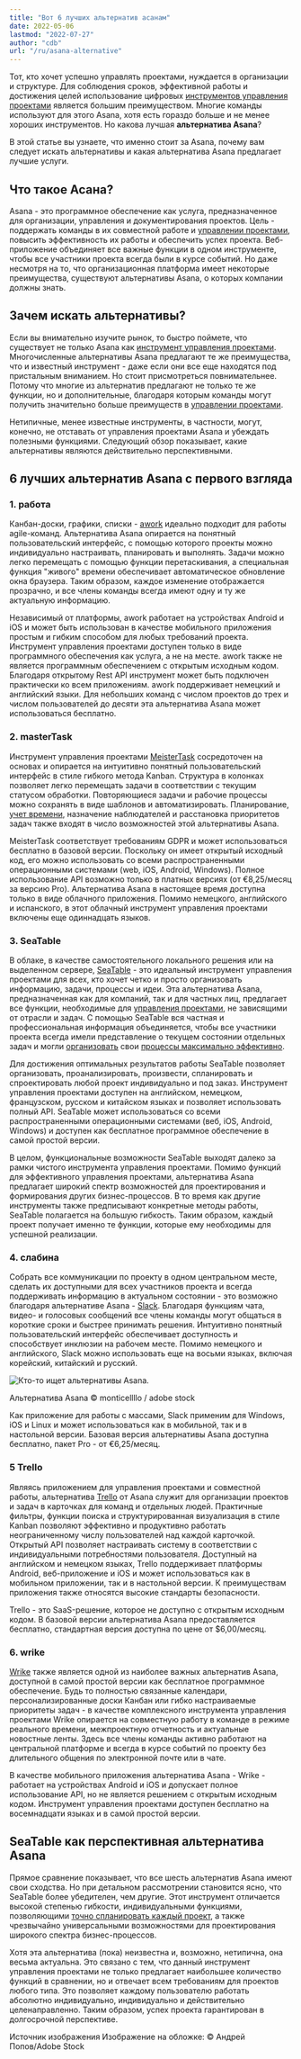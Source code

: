 ```yaml
---
title: "Вот 6 лучших альтернатив асанам"
date: 2022-05-06
lastmod: "2022-07-27"
author: "cdb"
url: "/ru/asana-alternative"
---
```


Тот, кто хочет успешно управлять проектами, нуждается в организации и структуре. Для соблюдения сроков, эффективной работы и достижения целей использование цифровых [инструментов управления проектами](https://seatable.io/ru/projekt-management-tool/) является большим преимуществом. Многие команды используют для этого Asana, хотя есть гораздо больше и не менее хороших инструментов. Но какова лучшая **альтернатива Asana**?

В этой статье вы узнаете, что именно стоит за Asana, почему вам следует искать альтернативы и какая альтернатива Asana предлагает лучшие услуги.

## Что такое Асана?

Asana - это программное обеспечение как услуга, предназначенное для организации, управления и документирования проектов. Цель - поддержать команды в их совместной работе и [управлении проектами](https://seatable.io/ru/projektmanagement-methoden-im-ueberblick/), повысить эффективность их работы и обеспечить успех проекта. Веб-приложение объединяет все важные функции в одном инструменте, чтобы все участники проекта всегда были в курсе событий. Но даже несмотря на то, что организационная платформа имеет некоторые преимущества, существуют альтернативы Asana, о которых компании должны знать.

## Зачем искать альтернативы?

Если вы внимательно изучите рынок, то быстро поймете, что существует не только Asana как [инструмент управления проектами](https://seatable.io/ru/projekt-management-tool/). Многочисленные альтернативы Asana предлагают те же преимущества, что и известный инструмент - даже если они все еще находятся под пристальным вниманием. Но стоит присмотреться повнимательнее. Потому что многие из альтернатив предлагают не только те же функции, но и дополнительные, благодаря которым команды могут получить значительно больше преимуществ в [управлении проектами](https://seatable.io/ru/projektmanagement/).

Нетипичные, менее известные инструменты, в частности, могут, конечно, не отставать от управления проектами Asana и убеждать полезными функциями. Следующий обзор показывает, какие альтернативы являются действительно перспективными.

## 6 лучших альтернатив Asana с первого взгляда

### 1\. работа

Канбан-доски, графики, списки - [awork](https://www.awork.io/) идеально подходит для работы agile-команд. Альтернатива Asana опирается на понятный пользовательский интерфейс, с помощью которого проекты можно индивидуально настраивать, планировать и выполнять. Задачи можно легко перемещать с помощью функции перетаскивания, а специальная функция "живого" времени обеспечивает автоматическое обновление окна браузера. Таким образом, каждое изменение отображается прозрачно, и все члены команды всегда имеют одну и ту же актуальную информацию.

Независимый от платформы, awork работает на устройствах Android и iOS и может быть использован в качестве мобильного приложения простым и гибким способом для любых требований проекта. Инструмент управления проектами доступен только в виде программного обеспечения как услуга, а не на месте. awork также не является программным обеспечением с открытым исходным кодом. Благодаря открытому Rest API инструмент может быть подключен практически ко всем приложениям. awork поддерживает немецкий и английский языки. Для небольших команд с числом проектов до трех и числом пользователей до десяти эта альтернатива Asana может использоваться бесплатно.

### 2\. masterTask

Инструмент управления проектами [MeisterTask](https://www.meistertask.com/de) сосредоточен на основах и опирается на интуитивно понятный пользовательский интерфейс в стиле гибкого метода Kanban. Структура в колонках позволяет легко перемещать задачи в соответствии с текущим статусом обработки. Повторяющиеся задачи и рабочие процессы можно сохранять в виде шаблонов и автоматизировать. Планирование, [учет времени](https://seatable.io/ru/arbeitszeiterfassung-in-excel/), назначение наблюдателей и расстановка приоритетов задач также входят в число возможностей этой альтернативы Asana.

MeisterTask соответствует требованиям GDPR и может использоваться бесплатно в базовой версии. Поскольку он имеет открытый исходный код, его можно использовать со всеми распространенными операционными системами (web, iOS, Android, Windows). Полное использование API возможно только в платных версиях (от €8,25/месяц за версию Pro). Альтернатива Asana в настоящее время доступна только в виде облачного приложения. Помимо немецкого, английского и испанского, в этот облачный инструмент управления проектами включены еще одиннадцать языков.

### 3\. SeaTable

В облаке, в качестве самостоятельного локального решения или на выделенном сервере, [SeaTable](https://seatable.io/ru/) - это идеальный инструмент управления проектами для всех, кто хочет четко и просто организовать информацию, задачи, процессы и идеи. Эта альтернатива Asana, предназначенная как для компаний, так и для частных лиц, предлагает все функции, необходимые для [управления проектами](https://seatable.io/ru/projektmanagement-methoden-im-ueberblick/), не зависящими от отрасли и задач. С помощью SeaTable вся частная и профессиональная информация объединяется, чтобы все участники проекта всегда имели представление о текущем состоянии отдельных задач и могли [организовать](https://seatable.io/ru/vorlagen-projektplanung/) свои [процессы максимально эффективно](https://seatable.io/ru/vorlagen-projektplanung/).

Для достижения оптимальных результатов работы SeaTable позволяет организовать, проанализировать, произвести, спланировать и спроектировать любой проект индивидуально и под заказ. Инструмент управления проектами доступен на английском, немецком, французском, русском и китайском языках и позволяет использовать полный API. SeaTable может использоваться со всеми распространенными операционными системами (веб, iOS, Android, Windows) и доступен как бесплатное программное обеспечение в самой простой версии.

В целом, функциональные возможности SeaTable выходят далеко за рамки чистого инструмента управления проектами. Помимо функций для эффективного управления проектами, альтернатива Asana предлагает широкий спектр возможностей для проектирования и формирования других бизнес-процессов. В то время как другие инструменты также предписывают конкретные методы работы, SeaTable полагается на большую гибкость. Таким образом, каждый проект получает именно те функции, которые ему необходимы для успешной реализации.

### 4\. слабина

Собрать все коммуникации по проекту в одном центральном месте, сделать их доступными для всех участников проекта и всегда поддерживать информацию в актуальном состоянии - это возможно благодаря альтернативе Asana - [Slack](https://slack.com/intl/de-de/). Благодаря функциям чата, видео- и голосовых сообщений все члены команды могут общаться в короткие сроки и быстрее принимать решения. Интуитивно понятный пользовательский интерфейс обеспечивает доступность и способствует инклюзии на рабочем месте. Помимо немецкого и английского, Slack можно использовать еще на восьми языках, включая корейский, китайский и русский.

![Кто-то ищет альтернативы Asana.](https://seatable.io/wp-content/uploads/2022/05/Asana-Alternative_AdobeStock_391018024_bearbeitet-711x474.jpg)

Альтернатива Asana © monticellllo / adobe stock

Как приложение для работы с массами, Slack применим для Windows, iOS и Linux и может использоваться как в мобильной, так и в настольной версии. Базовая версия альтернативы Asana доступна бесплатно, пакет Pro - от €6,25/месяц.

### 5 Trello

Являясь приложением для управления проектами и совместной работы, альтернатива [Trello](https://trello.com/de) от Asana служит для организации проектов и задач в карточках для команд и отдельных людей. Практичные фильтры, функции поиска и структурированная визуализация в стиле Kanban позволяют эффективно и продуктивно работать неограниченному числу пользователей над каждой карточкой. Открытый API позволяет настраивать систему в соответствии с индивидуальными потребностями пользователя. Доступный на английском и немецком языках, Trello поддерживает платформы Android, веб-приложение и iOS и может использоваться как в мобильном приложении, так и в настольной версии. К преимуществам приложения также относятся высокие стандарты безопасности.

Trello - это SaaS-решение, которое не доступно с открытым исходным кодом. В базовой версии альтернатива Asana предоставляется бесплатно, стандартная версия доступна по цене от $6,00/месяц.

### 6\. wrike

[Wrike](https://www.wrike.com/de/) также является одной из наиболее важных альтернатив Asana, доступной в самой простой версии как бесплатное программное обеспечение. Будь то полностью связанные календари, персонализированные доски Канбан или гибко настраиваемые приоритеты задач - в качестве комплексного инструмента управления проектами Wrike опирается на совместную работу в команде в режиме реального времени, межпроектную отчетность и актуальные новостные ленты. Здесь все члены команды активно работают на центральной платформе и всегда в курсе событий по проекту без длительного общения по электронной почте или в чате.

В качестве мобильного приложения альтернатива Asana - Wrike - работает на устройствах Android и iOS и допускает полное использование API, но не является решением с открытым исходным кодом. Инструмент управления проектами доступен бесплатно на восемнадцати языках и в самой простой версии.

## SeaTable как перспективная альтернатива Asana

Прямое сравнение показывает, что все шесть альтернатив Asana имеют свои сходства. Но при детальном рассмотрении становится ясно, что SeaTable более убедителен, чем другие. Этот инструмент отличается высокой степенью гибкости, индивидуальными функциями, позволяющими [точно спланировать каждый проект](https://seatable.io/ru/vorlagen/), а также чрезвычайно универсальными возможностями для проектирования широкого спектра бизнес-процессов.

Хотя эта альтернатива (пока) неизвестна и, возможно, нетипична, она весьма актуальна. Это связано с тем, что данный инструмент управления проектами не только предлагает наибольшее количество функций в сравнении, но и отвечает всем требованиям для проектов любого типа. Это позволяет каждому пользователю работать абсолютно индивидуально, индивидуально и действительно целенаправленно. Таким образом, успех проекта гарантирован в долгосрочной перспективе.

Источник изображения Изображение на обложке: © Андрей Попов/Adobe Stock
